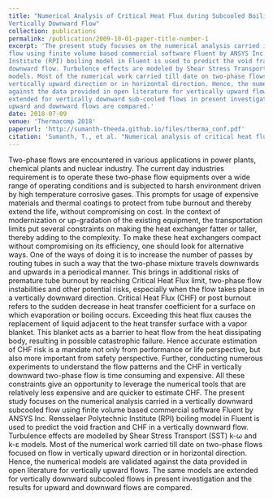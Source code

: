 ```yaml
---
title: "Numerical Analysis of Critical Heat Flux during Subcooled Boiling for a
Vertically Downward Flow"
collection: publications
permalink: /publication/2009-10-01-paper-title-number-1
excerpt: 'The present study focuses on the numerical analysis carried in a vertically downward sub-cooled
flow using finite volume based commercial software Fluent by ANSYS Inc. Rensselaer Polytechnic
Institute (RPI) boiling model in Fluent is used to predict the void fraction and CHF in a vertically
downward flow. Turbulence effects are modeled by Shear Stress Transport (SST) k-ω and k-ɛ
models. Most of the numerical work carried till date on two-phase flows focused on flow in
vertically upward direction or in horizontal direction. Hence, the numerical models are validated
against the data provided in open literature for vertically upward flows. The same models are
extended for vertically downward sub-cooled flows in present investigation and the results for
upward and downward flows are compared.'
date: 2018-07-09
venue: 'Thermacomp 2018'
paperurl: 'http://sumanth-theeda.github.io/files/therma_conf.pdf'
citation: 'Sumanth, T., et al. "Numerical analysis of critical heat flux during subcooled boiling for a vertically downward flow." Proceedings of Thermacomp2018, fifth international conference on computational methods for thermal problems, Indian Institute of Science, Bangalore, India. 2018.'
---
```

Two-phase flows are encountered in various applications in power plants, chemical plants and
nuclear industry. The current day industries requirement is to operate these two-phase flow
equipments over a wide range of operating conditions and is subjected to harsh environment driven
by high temperature corrosive gases. This prompts for usage of expensive materials and thermal
coatings to protect from tube burnout and thereby extend the life, without compromising on cost. In
the context of modernization or up-gradation of the existing equipment, the transportation limits put
several constraints on making the heat exchanger fatter or taller, thereby adding to the complexity.
To make these heat exchangers compact without compromising on its efficiency, one should look
for alternative ways. One of the ways of doing it is to increase the number of passes by routing
tubes in such a way that the two-phase mixture travels downwards and upwards in a periodical
manner. This brings in additional risks of premature tube burnout by reaching Critical Heat Flux
limit, two-phase flow instabilities and other potential risks, especially when the flow takes place in
a vertically downward direction. Critical Heat Flux (CHF) or post burnout refers to the sudden
decrease in heat transfer coefficient for a surface on which evaporation or boiling occurs. Exceeding
this heat flux causes the replacement of liquid adjacent to the heat transfer surface with a vapor
blanket. This blanket acts as a barrier to heat flow from the heat dissipating body, resulting in
possible catastrophic failure. Hence accurate estimation of CHF risk is a mandate not only from
performance or life perspective, but also more important from safety perspective. Further,
conducting numerous experiments to understand the flow patterns and the CHF in vertically
downward two-phase flow is time consuming and expensive. All these constraints give an
opportunity to leverage the numerical tools that are relatively less expensive and are quicker to
estimate CHF.
The present study focuses on the numerical analysis carried in a vertically downward subcooled
flow using finite volume based commercial software Fluent by ANSYS Inc. Rensselaer Polytechnic
Institute (RPI) boiling model in Fluent is used to predict the void fraction and CHF in a vertically
downward flow. Turbulence effects are modelled by Shear Stress Transport (SST) k-ω and k-ɛ
models. Most of the numerical work carried till date on two-phase flows focused on flow in
vertically upward direction or in horizontal direction. Hence, the numerical models are validated
against the data provided in open literature for vertically upward flows. The same models are
extended for vertically downward subcooled flows in present investigation and the results for
upward and downward flows are compared.
